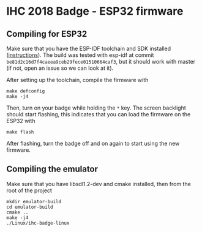 # IHC 2018 Badge - ESP32 firmware

## Compiling for ESP32
Make sure that you have the ESP-IDF toolchain and SDK installed ([instructions](https://docs.espressif.com/projects/esp-idf/en/latest/get-started/index.html#get-started-get-esp-idf)).
The build was tested with esp-idf at commit `be81d2c16d7f4caeea9ceb29fece01510664caf3`, but it should work with master (if not, open an issue so we can look at it).

After setting up the toolchain, compile the firmware with
```
make defconfig
make -j4
```
Then, turn on your badge while holding the `*` key. The screen backlight should start flashing, this indicates that you can load the firmware on the ESP32 with
```
make flash
```
After flashing, turn the badge off and on again to start using the new firmware.

## Compiling the emulator
Make sure that you have libsdl1.2-dev and cmake installed, then from the root of the project
```
mkdir emulator-build
cd emulator-build
cmake ..
make -j4
./Linux/ihc-badge-linux
```
